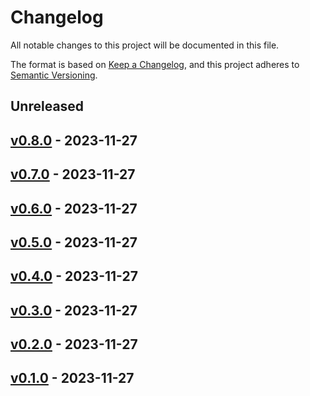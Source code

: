 # Changelog

All notable changes to this project will be documented in this file.

The format is based on [Keep a Changelog](https://keepachangelog.com/en/1.0.0/),
and this project adheres to [Semantic Versioning](https://semver.org/spec/v2.0.0.html).

## Unreleased

## [v0.8.0](https://github.com/gagan3012/PolyDeDupe/releases/tag/v0.8.0) - 2023-11-27

## [v0.7.0](https://github.com/gagan3012/PolyDeDupe/releases/tag/v0.7.0) - 2023-11-27

## [v0.6.0](https://github.com/gagan3012/PolyDeDupe/releases/tag/v0.6.0) - 2023-11-27

## [v0.5.0](https://github.com/gagan3012/PolyDeDupe/releases/tag/v0.5.0) - 2023-11-27

## [v0.4.0](https://github.com/gagan3012/PolyDeDupe/releases/tag/v0.4.0) - 2023-11-27

## [v0.3.0](https://github.com/gagan3012/PolyDeDupe/releases/tag/v0.3.0) - 2023-11-27

## [v0.2.0](https://github.com/gagan3012/PolyDeDupe/releases/tag/v0.2.0) - 2023-11-27

## [v0.1.0](https://github.com/gagan3012/PolyDeDupe/releases/tag/v0.1.0) - 2023-11-27
